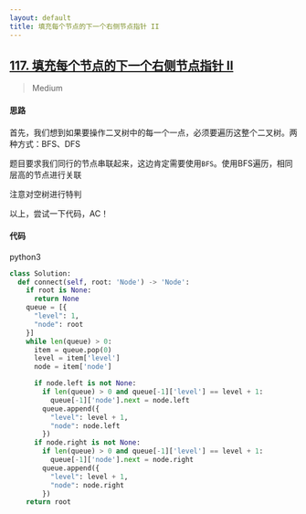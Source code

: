 ```yaml
---
layout: default
title: 填充每个节点的下一个右侧节点指针 II
---
```


## [117\. 填充每个节点的下一个右侧节点指针 II](https://leetcode-cn.com/problems/populating-next-right-pointers-in-each-node-ii/)

> Medium

#### 思路

首先，我们想到如果要操作二叉树中的每一个一点，必须要遍历这整个二叉树。两种方式：BFS、DFS

题目要求我们同行的节点串联起来，这边肯定需要使用`BFS`。使用BFS遍历，相同层高的节点进行关联

注意对空树进行特判

以上，尝试一下代码，AC！

#### 代码
python3
```python
class Solution:
  def connect(self, root: 'Node') -> 'Node':
    if root is None:
      return None
    queue = [{
      "level": 1,
      "node": root
    }]
    while len(queue) > 0:
      item = queue.pop(0)
      level = item['level']
      node = item['node']

      if node.left is not None:
        if len(queue) > 0 and queue[-1]['level'] == level + 1:
          queue[-1]['node'].next = node.left
        queue.append({
          "level": level + 1,
          "node": node.left
        })
      if node.right is not None:
        if len(queue) > 0 and queue[-1]['level'] == level + 1:
          queue[-1]['node'].next = node.right
        queue.append({
          "level": level + 1,
          "node": node.right
        })
    return root
```
